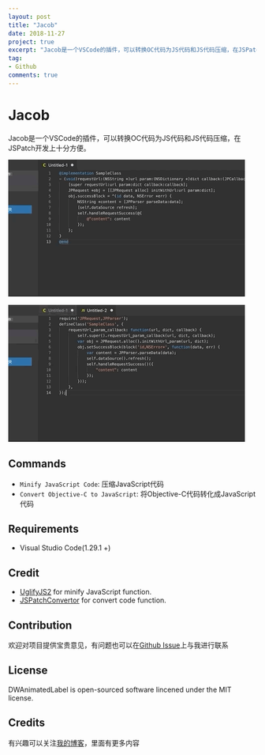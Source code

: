 ```yaml
---
layout: post
title: "Jacob"
date: 2018-11-27
project: true
excerpt: "Jacob是一个VSCode的插件，可以转换OC代码为JS代码和JS代码压缩，在JSPatch开发上十分方便。"
tag:
- Github
comments: true
---
```


# Jacob

Jacob是一个VSCode的插件，可以转换OC代码为JS代码和JS代码压缩，在JSPatch开发上十分方便。

![Convert Code](https://raw.githubusercontent.com/Dywane/Jacob/master/Resource/ConverCode.gif)

![Minify Code](https://raw.githubusercontent.com/Dywane/Jacob/master/Resource/MinifyCode.gif)

## Commands

- `Minify JavaScript Code`: 压缩JavaScript代码
- `Convert Objective-C to JavaScript`: 将Objective-C代码转化成JavaScript代码

## Requirements

- Visual Studio Code(1.29.1 +)

## Credit

- [UglifyJS2](https://github.com/mishoo/UglifyJS2) for minify JavaScript function.
- [JSPatchConvertor](https://github.com/bang590/JSPatchConvertor) for convert code function.

## Contribution

欢迎对项目提供宝贵意见，有问题也可以在[Github Issue](https://github.com/Dywane/DWAnimatedLabel/issues)上与我进行联系

## License

DWAnimatedLabel is open-sourced software lincened under the MIT license.

## Credits

有兴趣可以关注[我的博客](https://dywane.github.io)，里面有更多内容
